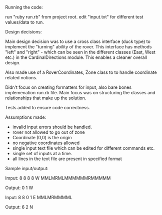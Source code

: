 Running the code:

run "ruby run.rb" from project root.
edit "input.txt" for different test values/data to run.

Design decisions:

Main design decision was to use a cross class interface (duck type)
to implement the "turning" ability of the rover. This interface has methods
"left" and "right" - which can be seen in the different classes (East, West etc.) in the CardinalDirections module. 
This enables a cleaner overall design.

Also made use of a RoverCoordinates, Zone class to to handle coordinate related
notions.

Didn't focus on creating formatters for input, also bare bones implemenation
run.rb file. Main focus was on structuring the classes and relationships that make
up the solution.

Tests added to ensure code correctness.

Assumptions made:

- invalid input errors should be handled.
- rover not allowed to go out of zone
- Coordinate (0,0) is the origin
- no negative coordinates allowed
- single input text file which can be edited for different 
commands etc.
- single set of inputs at a time.
- all lines in the text file are present in specified format

Sample input/output:

Imput:
 8 8
 8 8 W
 MMLMRMLMMMMMMRMMMMM

Output: 
 0 1 W

Input:
 8 8
 0 1 E
 MMLMRMMMML

Output: 
 6 2 N
